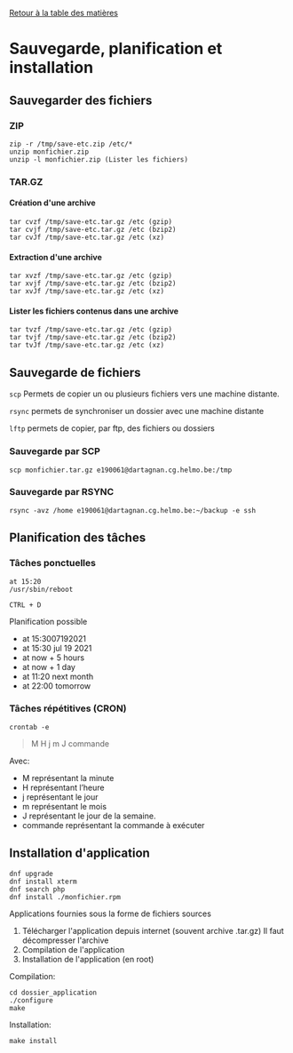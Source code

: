 [Retour à la table des matières](../README.md)

# Sauvegarde, planification et installation

## Sauvegarder des fichiers

### ZIP

```
zip -r /tmp/save-etc.zip /etc/*
unzip monfichier.zip
unzip -l monfichier.zip (Lister les fichiers)
```

### TAR.GZ

#### Création d'une archive

```
tar cvzf /tmp/save-etc.tar.gz /etc (gzip)
tar cvjf /tmp/save-etc.tar.gz /etc (bzip2)
tar cvJf /tmp/save-etc.tar.gz /etc (xz)
```

#### Extraction d'une archive

```
tar xvzf /tmp/save-etc.tar.gz /etc (gzip)
tar xvjf /tmp/save-etc.tar.gz /etc (bzip2)
tar xvJf /tmp/save-etc.tar.gz /etc (xz)
```

#### Lister les fichiers contenus dans une archive

```
tar tvzf /tmp/save-etc.tar.gz /etc (gzip)
tar tvjf /tmp/save-etc.tar.gz /etc (bzip2)
tar tvJf /tmp/save-etc.tar.gz /etc (xz)
```

## Sauvegarde de fichiers

`scp` Permets de copier un ou plusieurs fichiers vers une machine distante.

`rsync` permets de synchroniser un dossier avec une machine distante

`lftp` permets de copier, par ftp, des fichiers ou dossiers

### Sauvegarde par SCP

```
scp monfichier.tar.gz e190061@dartagnan.cg.helmo.be:/tmp
```

### Sauvegarde par RSYNC

```
rsync -avz /home e190061@dartagnan.cg.helmo.be:~/backup -e ssh
```

## Planification des tâches

### Tâches ponctuelles

```
at 15:20
/usr/sbin/reboot

CTRL + D
```

Planification possible

- at 15:3007192021
- at 15:30 jul 19 2021
- at now + 5 hours
- at now + 1 day
- at 11:20 next month
- at 22:00 tomorrow


### Tâches répétitives (CRON)

```
crontab -e
```

> M H j m J commande

Avec:

- M représentant la minute
- H représentant l’heure
- j représentant le jour
- m représentant le mois
- J représentant le jour de la semaine.
- commande représentant la commande à exécuter

## Installation d'application

```
dnf upgrade
dnf install xterm
dnf search php
dnf install ./monfichier.rpm
```

Applications fournies sous la forme de fichiers sources

1. Télécharger l'application depuis internet (souvent archive .tar.gz) Il faut décompresser l'archive
2. Compilation de l'application
3. Installation de l'application (en root)

Compilation:

```
cd dossier_application
./configure
make
```

Installation:

```
make install
```
